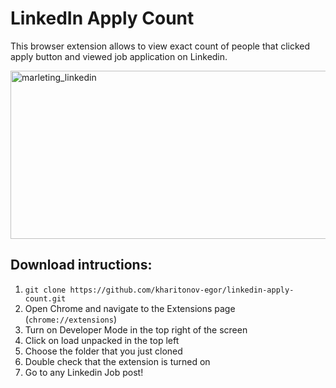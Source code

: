 # LinkedIn Apply Count

This browser extension allows to view exact count of people that clicked apply button and viewed job application on Linkedin. 

<img width="536" height="269" alt="marleting_linkedin" src="https://github.com/user-attachments/assets/cddb2870-f461-4046-b1dd-839f33bc4d6e" />

## Download intructions:

1. `git clone https://github.com/kharitonov-egor/linkedin-apply-count.git`
2. Open Chrome and navigate to the Extensions page (`chrome://extensions`)
3. Turn on Developer Mode in the top right of the screen
4. Click on load unpacked in the top left
5. Choose the folder that you just cloned
6. Double check that the extension is turned on
7. Go to any Linkedin Job post!
